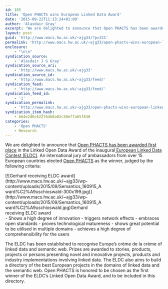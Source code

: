 ```yaml
---
id: 185
title: 'Open PHACTS wins European Linked Data Award'
date: '2015-09-22T11:13:24+01:00'
author: 'Alasdair Gray'
excerpt: 'We are delighted to announce that Open PHACTS has been awarded first place in the Linked Open Data Award of the inaugural European Linked Data Contest (ELDC). An international jury of ambassadors from over 15 European countries elected Open PHACTS as the winner, judged by the following criteria: Shows a high degree of innovation triggers [&hellip;]'
layout: post
guid: 'http://www.macs.hw.ac.uk/~ajg33/?p=221'
permalink: 'http://www.macs.hw.ac.uk/~ajg33/open-phacts-wins-european-linked-data-award/'
enclosure:
    - "\n\n"
syndication_source:
    - 'Alasdair J G Gray'
syndication_source_uri:
    - 'http://www.macs.hw.ac.uk/~ajg33'
syndication_source_id:
    - 'http://www.macs.hw.ac.uk/~ajg33/feed/'
syndication_feed:
    - 'http://www.macs.hw.ac.uk/~ajg33/feed/'
syndication_feed_id:
    - '1'
syndication_permalink:
    - 'http://www.macs.hw.ac.uk/~ajg33/open-phacts-wins-european-linked-data-award/'
syndication_item_hash:
    - b64e2d6c622764b8a02c50ef7a65f830
categories:
    - 'Open PHACTS'
    - Research
---
```


We are delighted to announce that [Open PHACTS has been awarded first place](http://www.semantics.cc/eldc-awards-given) in the Linked Open Data Award of the inaugural[ European Linked Data Contest (ELDC)](http://semantics.cc/eldc). An international jury of ambassadors from over 15 European countries elected [Open PHACTS](http://www.openphacts.org/) as the winner, judged by the following criteria:

<div class="wp-caption alignright" id="attachment_222" style="width: 310px">[![Gerhard receiving ELDC award](http://www.macs.hw.ac.uk/~ajg33/wp-content/uploads/2015/09/Semantics_160915_Award%C2%A9uschioswald-300x199.jpg)](http://www.macs.hw.ac.uk/~ajg33/wp-content/uploads/2015/09/Semantics_160915_Award%C2%A9uschioswald.jpg)Gerhard receiving ELDC award

</div>- Shows a high degree of innovation
- triggers network effects
- embraces open standards
- proves technological matureness
- shows great potential to be utilised in multiple domains
- achieves a high degree of comprehensibility for the users

The ELDC has been established to recognise Europe’s crème de la crème of linked data and semantic web. Prizes are awarded to stories, products, projects or persons presenting novel and innovative projects, products and industry implementations involving linked data. The ELDC also aims to build a directory of the best European projects in the domains of linked data and the semantic web. Open PHACTS is honored to be chosen as the first winner of the ELDC’s Linked Open Data Award, and to be included in this directory.